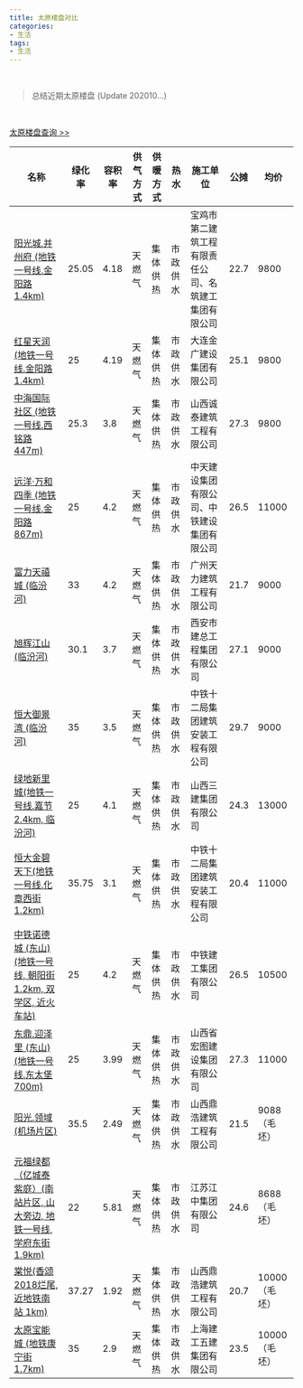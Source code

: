 ```yaml
---
title: 太原楼盘对比
categories:
- 生活
tags:
- 生活
---
```


<br>

> 总结近期太原楼盘 (Update 202010...)

<br>

[太原楼盘查询 >>](http://ys.fgj.taiyuan.gov.cn/Firsthand/tyfc/publish/p/ProjectList.do)



| 名称 |绿化率| 容积率| 供气方式| 供暖方式| 热水| 施工单位| 公摊| 均价|
| --- | --- | --- | --- | --- | --- | --- | --- | --- |
| [阳光城.并州府 (地铁一号线.金阳路 1.4km)](http://ys.fgj.taiyuan.gov.cn/Firsthand/tyfc/publish/p/ProIndex.do?propid=87549319060) |  25.05 |  4.18 | 天燃气| 集体供热 | 市政供水 | 宝鸡市第二建筑工程有限责任公司、名筑建工集团有限公司 | 22.7 | 9800 |
| [红星天润 (地铁一号线.金阳路 1.4km)](http://ys.fgj.taiyuan.gov.cn/Firsthand/tyfc/publish/p/ProIndex.do?propid=19886848807) |  25 |  4.19 | 天燃气| 集体供热 | 市政供水 |  大连金广建设集团有限公司 | 25.1 | 9800 |
| [中海国际社区 (地铁一号线.西铭路 447m)](http://ys.fgj.taiyuan.gov.cn/Firsthand/tyfc/publish/p/ProIndex.do?propid=15368701755) |  25.3 |   3.8 | 天燃气| 集体供热 | 市政供水 |  山西诚泰建筑工程有限公司|  27.3 | 9800 |
| [远洋·万和四季 (地铁一号线.金阳路 867m)](http://ys.fgj.taiyuan.gov.cn/Firsthand/tyfc/publish/p/ProIndex.do?propid=72483644754) | 25 | 4.2| 天燃气| 集体供热 | 市政供水 |  中天建设集团有限公司、中铁建设集团有限公司|  26.5 | 11000 |
| [富力天禧城 (临汾河)](http://ys.fgj.taiyuan.gov.cn/Firsthand/tyfc/publish/p/ProIndex.do?propid=91853759903) |  33 |   4.2| 天燃气| 集体供热 | 市政供水 |   广州天力建筑工程有限公司|  21.7 | 9000 |
| [旭辉江山 (临汾河)](http://ys.fgj.taiyuan.gov.cn/Firsthand/tyfc/publish/p/ProIndex.do?propid=53946955642) |  30.1 |   3.7| 天燃气| 集体供热 | 市政供水 |    西安市建总工程集团有限公司|  27.1 | 9000 |
| [恒大御景湾 (临汾河)](http://ys.fgj.taiyuan.gov.cn/Firsthand/tyfc/publish/p/ProIndex.do?propid=36835662012) | 35 |   3.5| 天燃气| 集体供热 | 市政供水 |    中铁十二局集团建筑安装工程有限公司|  29.7 | 9000 |
| [绿地新里城(地铁一号线.嘉节 2.4km, 临汾河)](http://ys.fgj.taiyuan.gov.cn/Firsthand/tyfc/publish/p/ProIndex.do?propid=93985044792) | 25 | 4.1| 天燃气| 集体供热 | 市政供水 |  山西三建集团有限公司|  24.3 | 13000 |
| [恒大金碧天下(地铁一号线.化章西街 1.2km)](http://ys.fgj.taiyuan.gov.cn/Firsthand/tyfc/publish/p/ProIndex.do?propid=61845451683) |   35.75  | 3.1| 天燃气| 集体供热 | 市政供水 |    中铁十二局集团建筑安装工程有限公司|  20.4 | 11000 |
| [中铁诺德城 (东山) (地铁一号线, 朝阳街 1.2km, 双学区, 近火车站)](http://ys.fgj.taiyuan.gov.cn/Firsthand/tyfc/publish/p/ProIndex.do?propid=352267457323) | 25 | 4.2| 天燃气| 集体供热 | 市政供水 |   中铁建工集团有限公司|  26.5 | 10500 |
| [东鼎.迎泽里 (东山) (地铁一号线.东太堡 700m)](http://ys.fgj.taiyuan.gov.cn/Firsthand/tyfc/publish/p/ProIndex.do?propid=39061435066) |    25  | 3.99| 天燃气| 集体供热 | 市政供水 |  山西省宏图建设集团有限公司|  27.3 | 11000 |
| [阳光.领域(机场片区)](http://ys.fgj.taiyuan.gov.cn/Firsthand/tyfc/publish/p/ProIndex.do?propid=29724945838) | 35.5 | 2.49| 天燃气| 集体供热 | 市政供水 |  山西鼎浩建筑工程有限公司| 21.5 | 9088（毛坯） |
| [元福绿都（亿城泰紫庭）(南站片区, 山大旁边, 地铁一号线,学府东街 1.9km)](http://ys.fgj.taiyuan.gov.cn/Firsthand/tyfc/publish/p/ProIndex.do?propid=29457529098) | 22 | 5.81| 天燃气| 集体供热 | 市政供水 | 江苏江中集团有限公司| 24.6 | 8688（毛坯） |
| [棠悦(香颂2018烂尾, 近地铁南站 1km)](http://ys.fgj.taiyuan.gov.cn/Firsthand/tyfc/publish/p/ProIndex.do?propid=27346309901) | 37.27 | 1.92| 天燃气| 集体供热 | 市政供水 |  山西鼎浩建筑工程有限公司| 20.7 | 10000（毛坯） |
| [太原宝能城 (地铁康宁街 1.7km)](http://ys.fgj.taiyuan.gov.cn/Firsthand/tyfc/publish/p/ProIndex.do?propid=52814559764) | 35 | 2.9| 天燃气| 集体供热 | 市政供水 |   上海建工五建集团有限公司| 23.5 | 10000（毛坯） |

